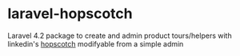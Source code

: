 # laravel-hopscotch
Laravel 4.2 package to create and admin product tours/helpers with linkedin's [hopscotch](https://github.com/linkedin/hopscotch) modifyable from a simple admin
